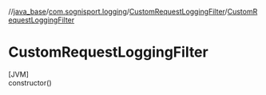 //[java_base](../../../index.md)/[com.sognisport.logging](../index.md)/[CustomRequestLoggingFilter](index.md)/[CustomRequestLoggingFilter](-custom-request-logging-filter.md)

# CustomRequestLoggingFilter

[JVM]\
constructor()
